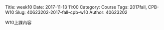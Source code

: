 Title: week10
Date: 2017-11-13 11:00
Category: Course
Tags: 2017fall, CPB-W10
Slug: 40623202-2017-fall-cpb-w10
Author: 40623202

W10上課內容

<!-- PELICAN_END_SUMMARY -->






